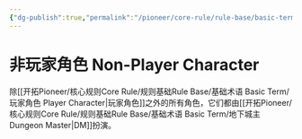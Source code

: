 ```yaml
---
{"dg-publish":true,"permalink":"/pioneer/core-rule/rule-base/basic-term/non-player-character/"}
---
```


# 非玩家角色 Non-Player Character
除[[开拓Pioneer/核心规则Core Rule/规则基础Rule Base/基础术语 Basic Term/玩家角色 Player Character\|玩家角色]]之外的所有角色，它们都由[[开拓Pioneer/核心规则Core Rule/规则基础Rule Base/基础术语 Basic Term/地下城主 Dungeon Master\|DM]]扮演。